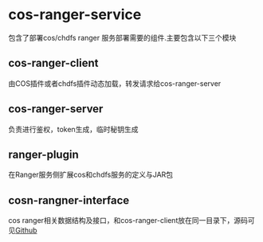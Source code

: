 # cos-ranger-service
包含了部署cos/chdfs ranger 服务部署需要的组件.主要包含以下三个模块

## cos-ranger-client
由COS插件或者chdfs插件动态加载，转发请求给cos-ranger-server
## cos-ranger-server
负责进行鉴权，token生成，临时秘钥生成
## ranger-plugin
在Ranger服务侧扩展cos和chdfs服务的定义与JAR包
## cosn-rangner-interface
cos ranger相关数据结构及接口，和cos-ranger-client放在同一目录下，源码可见[Github](https://github.com/tencentyun/cosn-ranger-interface)